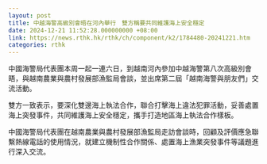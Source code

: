 ```yaml
---
layout: post
title: 中越海警高級別會晤在河內舉行　雙方稱要共同維護海上安全穩定
date: 2024-12-21 11:52:28.000000000 +08:00
link: https://news.rthk.hk/rthk/ch/component/k2/1784480-20241221.htm
categories: rthk
---
```


中國海警局代表團本周一起一連六日，到越南河內參加中越海警第八次高級別會晤，與越南農業與農村發展部漁監局會談，並出席第二屆「越南海警與朋友們」交流活動。 

雙方一致表示，要深化雙邊海上執法合作，聯合打擊海上違法犯罪活動，妥善處置海上突發事件，共同維護海上安全穩定，攜手打造地區海上執法合作樣板。 
  
中國海警局代表團在越南農業與農村發展部漁監局走訪會談時，回顧及評價應急聯繫熱線電話的使用情況，就建立機制性合作關係、處置海上漁業突發事件等議題進行深入交流。
